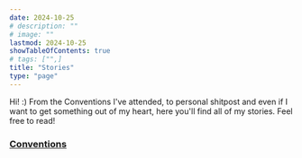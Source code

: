 ```yaml
---
date: 2024-10-25
# description: ""
# image: ""
lastmod: 2024-10-25
showTableOfContents: true
# tags: ["",]
title: "Stories"
type: "page"
---
```

Hi! :)
From the Conventions I've attended, to personal shitpost and even if I want to get something out of my heart, here you'll find all of my stories.
Feel free to read!

### [Conventions](./conventions)
